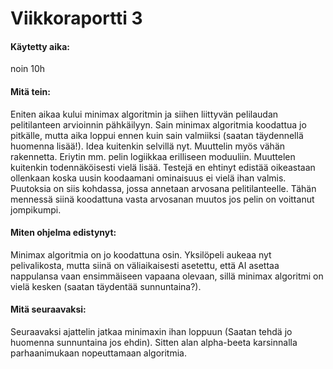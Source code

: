 # Viikkoraportti 3
#### Käytetty aika:
noin 10h

#### Mitä tein:
Eniten aikaa kului minimax algoritmin ja siihen liittyvän pelilaudan pelitilanteen arvioinnin pähkäilyyn. Sain minimax algoritmia koodattua jo pitkälle, 
mutta aika loppui ennen kuin sain valmiiksi (saatan täydennellä huomenna lisää!). Idea kuitenkin selvillä nyt. Muuttelin myös vähän rakennetta. Eriytin mm. pelin logiikkaa erilliseen moduuliin.
Muuttelen kuitenkin todennäköisesti vielä lisää. Testejä en ehtinyt edistää oikeastaan ollenkaan koska uusin koodaamani ominaisuus ei vielä ihan valmis. Puutoksia on
siis kohdassa, jossa annetaan arvosana pelitilanteelle. Tähän mennessä siinä koodattuna vasta arvosanan muutos jos pelin on voittanut jompikumpi. 

#### Miten ohjelma edistynyt:
Minimax algoritmia on jo koodattuna osin. Yksilöpeli aukeaa nyt pelivalikosta, mutta siinä on väliaikaisesti asetettu, että AI asettaa nappulansa vaan ensimmäiseen vapaana olevaan,
sillä minimax algoritmi on vielä kesken (saatan täydentää sunnuntaina?). 

#### Mitä seuraavaksi: 
Seuraavaksi ajattelin jatkaa minimaxin ihan loppuun (Saatan tehdä jo huomenna sunnuntaina jos ehdin). Sitten alan alpha-beeta karsinnalla parhaanimukaan nopeuttamaan algoritmia.
